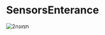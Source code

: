 # SensorsEnterance
![תמונה2](https://user-images.githubusercontent.com/57193257/113761659-61c54d00-9720-11eb-9227-1aa7dab68a35.png)
